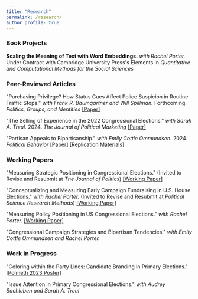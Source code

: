 ```yaml
---
title: "Research"
permalink: /research/
author_profile: true
---
```


### Book Projects
**Scaling the Meaning of Text with Word Embeddings.** *with Rachel Porter.* Under Contract with Cambridge University Press's Elements in *Quantitative and Computational Methods for the Social Sciences*

### Peer-Reviewed Articles
"Purchasing Privilege? How Status Cues Affect Police Suspicion in Routine Traffic Stops." *with Frank R. Baumgartner and Will Spillman.* Forthcoming. *Politics, Groups, and Identities* [[Paper]](https://doi.org/10.1080/21565503.2024.2378034)

"The Selling of Experience in the 2022 Congressional Elections." *with Sarah A. Treul.* 2024. *The Journal of Political Marketing* [[Paper]](https://doi.org/10.1080/15377857.2024.2371765)

"Partisan Appeals to Bipartisanship." *with Emily Cottle Ommundsen.*  2024. *Political Behavior* [[Paper]](/files/case_cottle_partisanappeals.pdf) [[Replication Materials]](https://doi.org/10.1007/s11109-022-09838-7)

### Working Papers

"Measuring Strategic Positioning in Congressional Elections." (Invited to Revise and Resubmit at *The Journal of Politics*) [[Working Paper]](/files/case_measuringpositioning.pdf)

"Conceptualizing and Measuring Early Campaign Fundraising in U.S. House Elections." *with Rachel Porter.* (Invited to Revise and Resubmit at *Political Science Research Methods*) [[Working Paper]](/files/case_porter_money.pdf)

"Measuring Policy Positioning in US Congressional Elections." *with Rachel Porter.* [[Working Paper]](/files/case_porter_issues.pdf)

"Congressional Campaign Strategies and Bipartisan Tendencies." *with Emily Cottle Ommundsen and Rachel Porter.*

### Work in Progress

"Coloring within the Party Lines: Candidate Branding in Primary Elections." [[Polmeth 2023 Poster]](/files/case_logos_poster.pdf)

"Issue Attention in Primary Congressional Elections." *with Audrey Sachleben and Sarah A. Treul*

